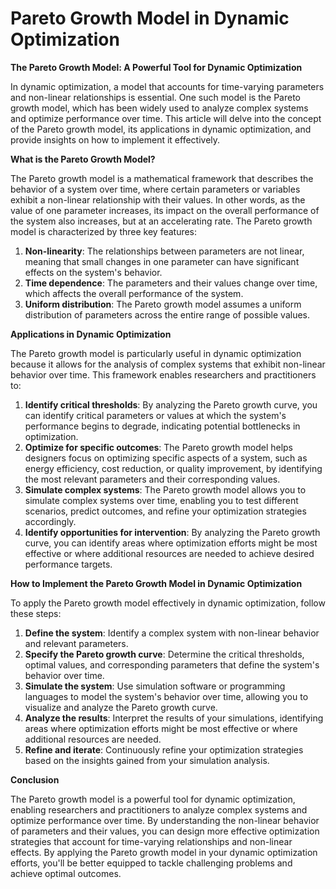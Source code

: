 # Pareto Growth Model in Dynamic Optimization

**The Pareto Growth Model: A Powerful Tool for Dynamic Optimization**

In dynamic optimization, a model that accounts for time-varying parameters and non-linear relationships is essential. One such model is the Pareto growth model, which has been widely used to analyze complex systems and optimize performance over time. This article will delve into the concept of the Pareto growth model, its applications in dynamic optimization, and provide insights on how to implement it effectively.

**What is the Pareto Growth Model?**

The Pareto growth model is a mathematical framework that describes the behavior of a system over time, where certain parameters or variables exhibit a non-linear relationship with their values. In other words, as the value of one parameter increases, its impact on the overall performance of the system also increases, but at an accelerating rate. The Pareto growth model is characterized by three key features:

1. **Non-linearity**: The relationships between parameters are not linear, meaning that small changes in one parameter can have significant effects on the system's behavior.
2. **Time dependence**: The parameters and their values change over time, which affects the overall performance of the system.
3. **Uniform distribution**: The Pareto growth model assumes a uniform distribution of parameters across the entire range of possible values.

**Applications in Dynamic Optimization**

The Pareto growth model is particularly useful in dynamic optimization because it allows for the analysis of complex systems that exhibit non-linear behavior over time. This framework enables researchers and practitioners to:

1. **Identify critical thresholds**: By analyzing the Pareto growth curve, you can identify critical parameters or values at which the system's performance begins to degrade, indicating potential bottlenecks in optimization.
2. **Optimize for specific outcomes**: The Pareto growth model helps designers focus on optimizing specific aspects of a system, such as energy efficiency, cost reduction, or quality improvement, by identifying the most relevant parameters and their corresponding values.
3. **Simulate complex systems**: The Pareto growth model allows you to simulate complex systems over time, enabling you to test different scenarios, predict outcomes, and refine your optimization strategies accordingly.
4. **Identify opportunities for intervention**: By analyzing the Pareto growth curve, you can identify areas where optimization efforts might be most effective or where additional resources are needed to achieve desired performance targets.

**How to Implement the Pareto Growth Model in Dynamic Optimization**

To apply the Pareto growth model effectively in dynamic optimization, follow these steps:

1. **Define the system**: Identify a complex system with non-linear behavior and relevant parameters.
2. **Specify the Pareto growth curve**: Determine the critical thresholds, optimal values, and corresponding parameters that define the system's behavior over time.
3. **Simulate the system**: Use simulation software or programming languages to model the system's behavior over time, allowing you to visualize and analyze the Pareto growth curve.
4. **Analyze the results**: Interpret the results of your simulations, identifying areas where optimization efforts might be most effective or where additional resources are needed.
5. **Refine and iterate**: Continuously refine your optimization strategies based on the insights gained from your simulation analysis.

**Conclusion**

The Pareto growth model is a powerful tool for dynamic optimization, enabling researchers and practitioners to analyze complex systems and optimize performance over time. By understanding the non-linear behavior of parameters and their values, you can design more effective optimization strategies that account for time-varying relationships and non-linear effects. By applying the Pareto growth model in your dynamic optimization efforts, you'll be better equipped to tackle challenging problems and achieve optimal outcomes.

